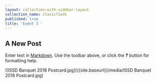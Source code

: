 ```yaml
---
layout: collection-with-sidebar-layout
collection_name: classifieds
published: true
title: 'Event 3 '
---
```

## A New Post

Enter text in [Markdown](http://daringfireball.net/projects/markdown/). Use the toolbar above, or click the **?** button for formatting help.


![ISSD Banquet 2018 Postcard.jpg]({{site.baseurl}}/media/ISSD Banquet 2018 Postcard.jpg)


